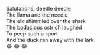 Salutations, deedle deedle  
The llama and the needle  
The elk shimmied over the shark  
The bodacious ostrich laughed  
To peep such a sport  
And the duck ran away with the lark  
😂 😂 😂 